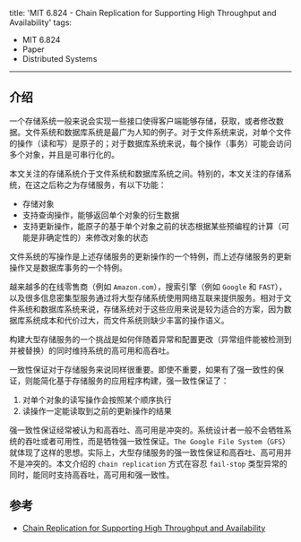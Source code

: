 title: 'MIT 6.824 - Chain Replication for Supporting High Throughput and Availability'
tags:
- MIT 6.824
- Paper
- Distributed Systems
---

## 介绍
一个存储系统一般来说会实现一些接口使得客户端能够存储，获取，或者修改数据。文件系统和数据库系统是最广为人知的例子。对于文件系统来说，对单个文件的操作（读和写）是原子的；对于数据库系统来说，每个操作（事务）可能会访问多个对象，并且是可串行化的。

本文关注的存储系统介于文件系统和数据库系统之间。特别的，本文关注的存储系统，在这之后称之为存储服务，有以下功能：

* 存储对象
* 支持查询操作，能够返回单个对象的衍生数据
* 支持更新操作，能原子的基于单个对象之前的状态根据某些预编程的计算（可能是非确定性的）来修改对象的状态

文件系统的写操作是上述存储服务的更新操作的一个特例，而上述存储服务的更新操作又是数据库事务的一个特例。

越来越多的在线零售商（例如 `Amazon.com`），搜索引擎（例如 `Google` 和 `FAST`），以及很多信息密集型服务通过将大型存储系统使用网络互联来提供服务。相对于文件系统和数据库系统来说，存储系统对于这些应用来说是较为适合的方案，因为数据库系统成本和代价过大，而文件系统则缺少丰富的操作语义。

构建大型存储服务的一个挑战是如何伴随着异常和配置更改（异常组件能被检测到并被替换）的同时维持系统的高可用和高吞吐。

一致性保证对于存储服务来说同样很重要。即使不重要，如果有了强一致性的保证，则能简化基于存储服务的应用程序构建，强一致性保证了：

1. 对单个对象的读写操作会按照某个顺序执行
2. 读操作一定能读取到之前的更新操作的结果

强一致性保证经常被认为和高吞吐、高可用是冲突的。系统设计者一般不会牺牲系统的吞吐或者可用性，而是牺牲强一致性保证。`The Google File System`（`GFS`）就体现了这样的思想。实际上，大型存储服务的强一致性保证和高吞吐、高可用并不是冲突的。本文介绍的 `chain replication` 方式在容忍 `fail-stop` 类型异常的同时，能同时支持高吞吐，高可用和强一致性。

## 参考

* [Chain Replication for Supporting High Throughput and Availability](https://pdos.csail.mit.edu/6.824/papers/cr-osdi04.pdf)